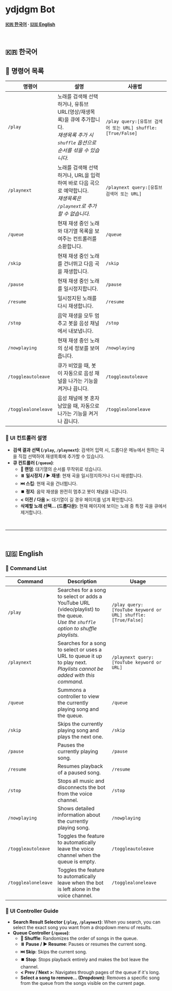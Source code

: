 # ydjdgm Bot

**[🇰🇷 한국어](#-한국어) ∙ [🇺🇸 English](#-english)**

<br>

## 🇰🇷 한국어

## 🔧 명령어 목록

| 명령어                 | 설명                                                                                                                              | 사용법                                                     |
| ---------------------- | --------------------------------------------------------------------------------------------------------------------------------- | ---------------------------------------------------------- |
| `/play`                | 노래를 검색해 선택하거나, 유튜브 URL(영상/재생목록)을 큐에 추가합니다.<br>*재생목록 추가 시 `shuffle` 옵션으로 순서를 섞을 수 있습니다.* | `/play query:[유튜브 검색어 또는 URL] shuffle:[True/False]`        |
| `/playnext`            | 노래를 검색해 선택하거나, URL을 입력하여 바로 다음 곡으로 예약합니다.<br>*재생목록은 `/playnext`로 추가할 수 없습니다.*                 | `/playnext query:[유튜브 검색어 또는 URL]`                         |
| `/queue`               | 현재 재생 중인 노래와 대기열 목록을 보여주는 컨트롤러를 소환합니다.                                                                 | `/queue`                                                   |
| `/skip`                | 현재 재생 중인 노래를 건너뛰고 다음 곡을 재생합니다.                                                                              | `/skip`                                                    |
| `/pause`               | 현재 재생 중인 노래를 일시정지합니다.                                                                                             | `/pause`                                                   |
| `/resume`              | 일시정지된 노래를 다시 재생합니다.                                                                                                | `/resume`                                                  |
| `/stop`                | 음악 재생을 모두 멈추고 봇을 음성 채널에서 내보냅니다.                                                                            | `/stop`                                                    |
| `/nowplaying`          | 현재 재생 중인 노래의 상세 정보를 보여줍니다.                                                                                     | `/nowplaying`                                              |
| `/toggleautoleave`     | 큐가 비었을 때, 봇이 자동으로 음성 채널을 나가는 기능을 켜거나 끕니다.                                                             | `/toggleautoleave`                                         |
| `/togglealoneleave`    | 음성 채널에 봇 혼자 남았을 때, 자동으로 나가는 기능을 켜거나 끕니다.                                                                 | `/togglealoneleave`                                        |


### 🎵 UI 컨트롤러 설명

  * **검색 결과 선택 (`/play`, `/playnext`)**: 검색어 입력 시, 드롭다운 메뉴에서 원하는 곡을 직접 선택하여 재생목록에 추가할 수 있습니다.
  * **큐 컨트롤러 (`/queue`)**:
      * **🔀 랜덤**: 대기열의 순서를 무작위로 섞습니다.
      * **⏸️ 일시정지 / ▶️ 재생**: 현재 곡을 일시정지하거나 다시 재생합니다.
      * **⏭️ 스킵**: 현재 곡을 건너뜁니다.
      * **⏹️ 정지**: 음악 재생을 완전히 멈추고 봇이 채널을 나갑니다.
      * **\< 이전 / 다음 \>**: 대기열이 길 경우 페이지를 넘겨 확인합니다.
      * **삭제할 노래 선택... (드롭다운)**: 현재 페이지에 보이는 노래 중 특정 곡을 큐에서 제거합니다.
    
<br>

-----

<br>

## 🇺🇸 English

### 🔧 Command List

| Command                | Description                                                                                                                     | Usage                                                      |
| ---------------------- | ------------------------------------------------------------------------------------------------------------------------------- | ---------------------------------------------------------- |
| `/play`                | Searches for a song to select or adds a YouTube URL (video/playlist) to the queue.<br>*Use the `shuffle` option to shuffle playlists.* | `/play query:[YouTube keyword or URL] shuffle:[True/False]`         |
| `/playnext`            | Searches for a song to select or uses a URL to queue it up to play next.<br>*Playlists cannot be added with this command.*         | `/playnext query:[YouTube keyword or URL]`                          |
| `/queue`               | Summons a controller to view the currently playing song and the queue.                                                          | `/queue`                                                   |
| `/skip`                | Skips the currently playing song and plays the next one.                                                                        | `/skip`                                                    |
| `/pause`               | Pauses the currently playing song.                                                                                              | `/pause`                                                   |
| `/resume`              | Resumes playback of a paused song.                                                                                              | `/resume`                                                  |
| `/stop`                | Stops all music and disconnects the bot from the voice channel.                                                                 | `/stop`                                                    |
| `/nowplaying`          | Shows detailed information about the currently playing song.                                                                    | `/nowplaying`                                              |
| `/toggleautoleave`     | Toggles the feature to automatically leave the voice channel when the queue is empty.                                           | `/toggleautoleave`                                         |
| `/togglealoneleave`    | Toggles the feature to automatically leave when the bot is left alone in the voice channel.                                     | `/togglealoneleave`                                        |

### 🎵 UI Controller Guide

  * **Search Result Selector (`/play`, `/playnext`)**: When you search, you can select the exact song you want from a dropdown menu of results.
  * **Queue Controller (`/queue`)**:
      * **🔀 Shuffle**: Randomizes the order of songs in the queue.
      * **⏸️ Pause / ▶️ Resume**: Pauses or resumes the current song.
      * **⏭️ Skip**: Skips the current song.
      * **⏹️ Stop**: Stops playback entirely and makes the bot leave the channel.
      * **\< Prev / Next \>**: Navigates through pages of the queue if it's long.
      * **Select a song to remove... (Dropdown)**: Removes a specific song from the queue from the songs visible on the current page.
   
